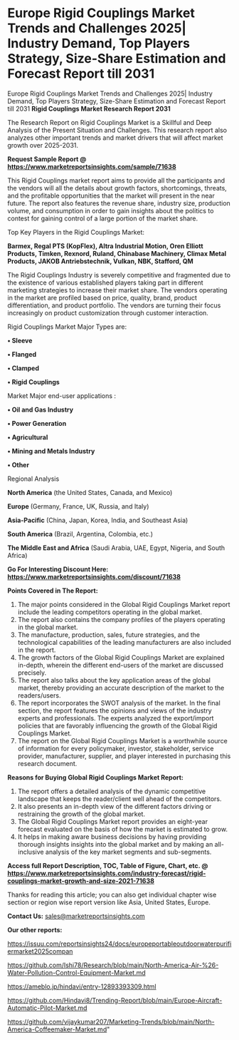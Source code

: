# Europe Rigid Couplings Market Trends and Challenges 2025| Industry Demand, Top Players Strategy, Size-Share Estimation and Forecast Report till 2031
Europe Rigid Couplings Market Trends and Challenges 2025| Industry Demand, Top Players Strategy, Size-Share Estimation and Forecast Report till 2031
<strong>Rigid Couplings Market Research Report 2031</strong>

The Research Report on Rigid Couplings Market is a Skillful and Deep Analysis of the Present Situation and Challenges. This research report also analyzes other important trends and market drivers that will affect market growth over 2025-2031.

<strong>Request Sample Report @ <a href=https://www.marketreportsinsights.com/sample/71638>https://www.marketreportsinsights.com/sample/71638</a></strong>

This Rigid Couplings market report aims to provide all the participants and the vendors will all the details about growth factors, shortcomings, threats, and the profitable opportunities that the market will present in the near future. The report also features the revenue share, industry size, production volume, and consumption in order to gain insights about the politics to contest for gaining control of a large portion of the market share.

Top Key Players in the Rigid Couplings Market:

<strong>Barmex, Regal PTS (KopFlex), Altra Industrial Motion, Oren Elliott Products, Timken, Rexnord, Ruland, Chinabase Machinery, Climax Metal Products, JAKOB Antriebstechnik, Vulkan, NBK, Stafford, QM</strong>

The Rigid Couplings Industry is severely competitive and fragmented due to the existence of various established players taking part in different marketing strategies to increase their market share. The vendors operating in the market are profiled based on price, quality, brand, product differentiation, and product portfolio. The vendors are turning their focus increasingly on product customization through customer interaction.

Rigid Couplings Market Major Types are:

<strong>• Sleeve

• Flanged

• Clamped

• Rigid Couplings</strong>

Market Major end-user applications :

<strong>• Oil and Gas Industry

• Power Generation

• Agricultural

• Mining and Metals Industry

• Other</strong>

Regional Analysis

</u><strong><b>North America</b></strong> (the United States, Canada, and Mexico)

<strong><b>Europe </b></strong>(Germany, France, UK, Russia, and Italy)

<strong><b>Asia-Pacific</b></strong> (China, Japan, Korea, India, and Southeast Asia)

<strong><b>South America</b></strong> (Brazil, Argentina, Colombia, etc.)

<strong><b>The Middle East and Africa</b></strong> (Saudi Arabia, UAE, Egypt, Nigeria, and South Africa)

<strong>Go For Interesting Discount Here: <a href=https://www.marketreportsinsights.com/discount/71638>https://www.marketreportsinsights.com/discount/71638</a></strong>

<strong>Points Covered in The Report:</strong>
<ol>
  <li>The major points considered in the Global Rigid Couplings Market report include the leading competitors operating in the global market.</li>
  <li>The report also contains the company profiles of the players operating in the global market.</li>
  <li>The manufacture, production, sales, future strategies, and the technological capabilities of the leading manufacturers are also included in the report.</li>
  <li>The growth factors of the Global Rigid Couplings Market are explained in-depth, wherein the different end-users of the market are discussed precisely.</li>
  <li>The report also talks about the key application areas of the global market, thereby providing an accurate description of the market to the readers/users.</li>
  <li>The report incorporates the SWOT analysis of the market. In the final section, the report features the opinions and views of the industry experts and professionals. The experts analyzed the export/import policies that are favorably influencing the growth of the Global Rigid Couplings Market.</li>
  <li>The report on the Global Rigid Couplings Market is a worthwhile source of information for every policymaker, investor, stakeholder, service provider, manufacturer, supplier, and player interested in purchasing this research document.</li>
</ol>
<strong>Reasons for Buying Global Rigid Couplings Market Report:</strong>

<ol>
  <li>The report offers a detailed analysis of the dynamic competitive landscape that keeps the reader/client well ahead of the competitors.</li>
  <li>It also presents an in-depth view of the different factors driving or restraining the growth of the global market.</li>
  <li>The Global Rigid Couplings Market report provides an eight-year forecast evaluated on the basis of how the market is estimated to grow.</li>
  <li>It helps in making aware business decisions by having providing thorough insights insights into the global market and by making an all-inclusive analysis of the key market segments and sub-segments.</li>
</ol>
<strong>Access full Report Description, TOC, Table of Figure, Chart, etc. @ <a href=https://www.marketreportsinsights.com/industry-forecast/rigid-couplings-market-growth-and-size-2021-71638>https://www.marketreportsinsights.com/industry-forecast/rigid-couplings-market-growth-and-size-2021-71638</a></strong>


Thanks for reading this article; you can also get individual chapter wise section or region wise report version like Asia, United States, Europe.

<strong>Contact Us:</strong>
sales@marketreportsinsights.com

<strong>Our other reports:</strong>

<a href=https://issuu.com/reportsinsights24/docs/europeportableoutdoorwaterpurifiermarket2025compan>https://issuu.com/reportsinsights24/docs/europeportableoutdoorwaterpurifiermarket2025compan</a>

<a href=https://github.com/Ishi78/Research/blob/main/North-America-Air-%26-Water-Pollution-Control-Equipment-Market.md>https://github.com/Ishi78/Research/blob/main/North-America-Air-%26-Water-Pollution-Control-Equipment-Market.md</a>

<a href=https://ameblo.jp/hindavi/entry-12893393309.html>https://ameblo.jp/hindavi/entry-12893393309.html</a>

<a href=https://github.com/Hindavi8/Trending-Report/blob/main/Europe-Aircraft-Automatic-Pilot-Market.md>https://github.com/Hindavi8/Trending-Report/blob/main/Europe-Aircraft-Automatic-Pilot-Market.md</a>

<a href=https://github.com/vijaykumar207/Marketing-Trends/blob/main/North-America-Coffeemaker-Market.md>https://github.com/vijaykumar207/Marketing-Trends/blob/main/North-America-Coffeemaker-Market.md</a>"
